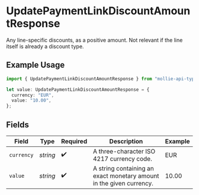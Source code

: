 # UpdatePaymentLinkDiscountAmountResponse

Any line-specific discounts, as a positive amount. Not relevant if the line itself is already a discount type.

## Example Usage

```typescript
import { UpdatePaymentLinkDiscountAmountResponse } from "mollie-api-typescript/models/operations";

let value: UpdatePaymentLinkDiscountAmountResponse = {
  currency: "EUR",
  value: "10.00",
};
```

## Fields

| Field                                                               | Type                                                                | Required                                                            | Description                                                         | Example                                                             |
| ------------------------------------------------------------------- | ------------------------------------------------------------------- | ------------------------------------------------------------------- | ------------------------------------------------------------------- | ------------------------------------------------------------------- |
| `currency`                                                          | *string*                                                            | :heavy_check_mark:                                                  | A three-character ISO 4217 currency code.                           | EUR                                                                 |
| `value`                                                             | *string*                                                            | :heavy_check_mark:                                                  | A string containing an exact monetary amount in the given currency. | 10.00                                                               |